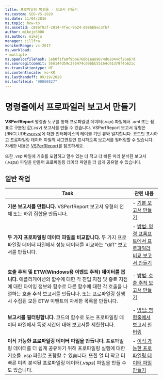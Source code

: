```yaml
---
title: 프로파일링 명령줄 - 보고서 만들기
ms.custom: SEO-VS-2020
ms.date: 11/04/2016
ms.topic: how-to
ms.assetid: c886f8af-2014-4fec-9b24-d98b68ecafb7
author: mikejo5000
ms.author: mikejo
manager: jillfra
monikerRange: vs-2017
ms.workload:
- multiple
ms.openlocfilehash: 5eb0f1fa0f9bbe760b1ea89074d02044cf26ab7d
ms.sourcegitcommit: 566144d59c376474c09bbb55164c01d70f4b621c
ms.translationtype: HT
ms.contentlocale: ko-KR
ms.lasthandoff: 09/19/2020
ms.locfileid: "90808827"
---
```

# <a name="create-profiler-reports-from-the-command-line"></a>명령줄에서 프로파일러 보고서 만들기
**VSPerfReport** 명령줄 도구를 통해 프로파일링 데이터(.*vsp*) 파일에서 .*xml* 또는 쉼표로 구분된 값(.*csv*) 보고서를 만들 수 있습니다. VSPerfReport 보고서 유형은 [!INCLUDE[vsprvs](../code-quality/includes/vsprvs_md.md)]에 대한 인터페이스의 테이블 기반 뷰와 일치합니다. 코드만 표시하고 프로파일링 데이터 파일의 세그먼트만 표시하도록 보고서를 필터링할 수 있습니다. 자세한 내용은 [VSPerfReport](../profiling/vsperfreport.md)를 참조하세요.

 또한 .*vsp* 파일에 기호를 포함하고 열수 있는 더 작고 더 빠른 미리 분석된 보고서(.*vsps*) 파일을 만들어 프로파일링 데이터 파일을 더 쉽게 공유할 수 있습니다.

## <a name="common-tasks"></a>일반 작업

|Task|관련 내용|
|----------|---------------------|
|**기본 보고서를 만듭니다.** VSPerfReport 보고서 유형의 전체 또는 하위 집합을 만듭니다.|-   [기본 보고서 만들기](../profiling/creating-basic-profiling-reports-from-the-command-line.md)|
|**두 가지 프로파일링 데이터 파일을 비교합니다.** 두 가지 프로파일링 데이터 파일에서 성능 데이터를 비교하는 "diff" 보고서를 만듭니다.|-   [방법: 명령 프롬프트에서 프로파일러 비교 보고서 만들기](../profiling/how-to-create-a-profiler-comparison-report-from-a-command-prompt.md)|
|**호출 추적 및 ETW(Windows용 이벤트 추적) 데이터를 봅니다.** 애플리케이션의 함수에 대한 각 진입 지점 및 종료 지점에 대한 타이밍 정보와 함수로 다른 함수에 대한 각 호출을 나열하는 호출 추적 보고서를 만듭니다. 또는 프로파일링 실행 시 수집된 모든 ETW 이벤트의 자세한 목록을 만듭니다.|-   [방법: 호출 추적 보고서 만들기](../profiling/how-to-create-a-profiling-tools-call-trace-report.md)|
|**보고서를 필터링합니다.** 코드의 함수로 또는 프로파일링 데이터 파일에서 특정 시간에 대해 보고서를 제한합니다.|-   [방법: 명령줄에서 보고서 필터링](../profiling/how-to-filter-reports-from-the-command-line.md)|
|**이식 가능한 프로파일링 데이터 파일을 만듭니다.** 프로파일링 데이터를 더 쉽게 공유하기 위해 프로파일링 실행에 대한 기호를 .*vsp* 파일로 포함할 수 있습니다. 또한 열 더 작고 더 빠른 미리 분석된 프로파일링 데이터(.*vsps*) 파일을 만들 수도 있습니다.|-   [이식 가능한 프로파일링 데이터 파일 만들기](../profiling/creating-portable-profiling-data-files-from-the-command-line.md)|
